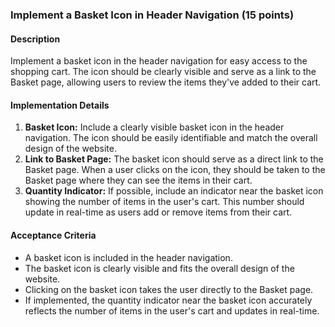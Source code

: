 ### Implement a Basket Icon in Header Navigation (15 points)

#### Description

Implement a basket icon in the header navigation for easy access to the shopping cart. The icon should be clearly visible and serve as a link to the Basket page, allowing users to review the items they've added to their cart.

#### Implementation Details

1. **Basket Icon:** Include a clearly visible basket icon in the header navigation. The icon should be easily identifiable and match the overall design of the website.
2. **Link to Basket Page:** The basket icon should serve as a direct link to the Basket page. When a user clicks on the icon, they should be taken to the Basket page where they can see the items in their cart.
3. **Quantity Indicator:** If possible, include an indicator near the basket icon showing the number of items in the user's cart. This number should update in real-time as users add or remove items from their cart.

#### Acceptance Criteria

- A basket icon is included in the header navigation.
- The basket icon is clearly visible and fits the overall design of the website.
- Clicking on the basket icon takes the user directly to the Basket page.
- If implemented, the quantity indicator near the basket icon accurately reflects the number of items in the user's cart and updates in real-time.
